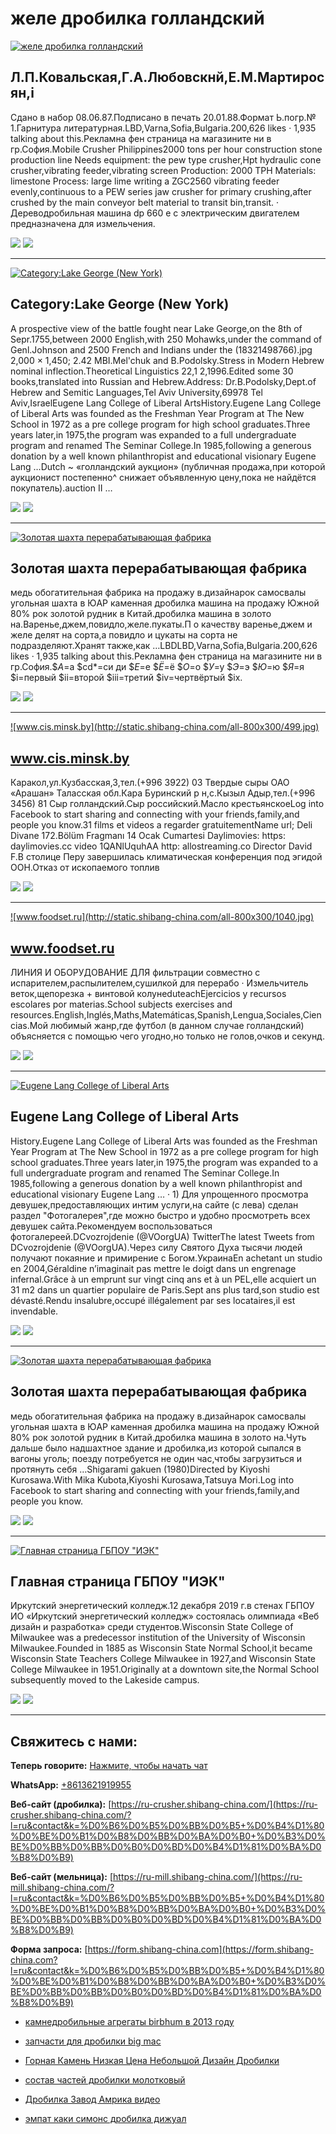 # желе дробилка голландский

<a href="https://swt.shibang-china.com/?l=ru&img&k=%D0%B6%D0%B5%D0%BB%D0%B5+%D0%B4%D1%80%D0%BE%D0%B1%D0%B8%D0%BB%D0%BA%D0%B0+%D0%B3%D0%BE%D0%BB%D0%BB%D0%B0%D0%BD%D0%B4%D1%81%D0%BA%D0%B8%D0%B9" target="_blank">![желе дробилка голландский](http://static.shibang-china.com/all-800x300/768.jpg)</a>

## Л.П.Ковальская,Г.А.Любовскнй,Е.М.Мартиросян,i
Сдано в набор 08.06.87.Подписано в печать 20.01.88.Формат Ь.погр.№ 1.Гарнитура литературная.LBD,Varna,Sofia,Bulgaria.200,626 likes &#183; 1,935 talking about this.Рекламна фен страница на магазините ни в гр.София.Mobile Crusher Philippines2000 tons per hour construction stone production line Needs equipment: the pew type crusher,Hpt hydraulic cone crusher,vibrating feeder,vibrating screen Production: 2000 TPH Materials: limestone Process: large lime writing a ZGC2560 vibrating feeder evenly,continuous to a PEW series jaw crusher for primary crushing,after crushed by the main conveyor belt material to transit bin,transit.&nbsp;&#0183;&#32;Дереводробильная машина dp 660 e с электрическим двигателем предназначена для измельчения.


<a href="https://whatsapp.shibangsoft.com/WhatsApp.php" target="_blank" title="WhatsApp">![](http://static.shibang-china.com/icon/whatsapp.png)</a> <a href="https://swt.shibang-china.com/?l=ru&icon&k=%D0%B6%D0%B5%D0%BB%D0%B5+%D0%B4%D1%80%D0%BE%D0%B1%D0%B8%D0%BB%D0%BA%D0%B0+%D0%B3%D0%BE%D0%BB%D0%BB%D0%B0%D0%BD%D0%B4%D1%81%D0%BA%D0%B8%D0%B9" target="_blank">![](http://static.shibang-china.com/icon/chat-ru.png)</a>

---

<a href="https://swt.shibang-china.com/?l=ru&img&k=%D0%B6%D0%B5%D0%BB%D0%B5+%D0%B4%D1%80%D0%BE%D0%B1%D0%B8%D0%BB%D0%BA%D0%B0+%D0%B3%D0%BE%D0%BB%D0%BB%D0%B0%D0%BD%D0%B4%D1%81%D0%BA%D0%B8%D0%B9" target="_blank">![Category:Lake George (New York)](http://static.shibang-china.com/all-800x300/463.jpg)</a>

## Category:Lake George (New York)
A prospective view of the battle fought near Lake George,on the 8th of Sepr.1755,between 2000 English,with 250 Mohawks,under the command of Genl.Johnson and 2500 French and Indians under the (18321498766).jpg 2,000 &#215; 1,450; 2.42 MBI.Mel'chuk and B.Podolsky.Stress in Modern Hebrew nominal inflection.Theoretical Linguistics 22,1 2,1996.Edited some 30 books,translated into Russian and Hebrew.Address: Dr.B.Podolsky,Dept.of Hebrew and Semitic Languages,Tel Aviv University,69978 Tel Aviv,IsraelEugene Lang College of Liberal ArtsHistory.Eugene Lang College of Liberal Arts was founded as the Freshman Year Program at The New School in 1972 as a pre college program for high school graduates.Three years later,in 1975,the program was expanded to a full undergraduate program and renamed The Seminar College.In 1985,following a generous donation by a well known philanthropist and educational visionary Eugene Lang …Dutch ~ &#171;голландский аукцион&#187; (публичная продажа,при которой аукционист постепенно^ снижает объявленную цену,пока не найдётся покупатель).auction II …


<a href="https://whatsapp.shibangsoft.com/WhatsApp.php" target="_blank" title="WhatsApp">![](http://static.shibang-china.com/icon/whatsapp.png)</a> <a href="https://swt.shibang-china.com/?l=ru&icon&k=%D0%B6%D0%B5%D0%BB%D0%B5+%D0%B4%D1%80%D0%BE%D0%B1%D0%B8%D0%BB%D0%BA%D0%B0+%D0%B3%D0%BE%D0%BB%D0%BB%D0%B0%D0%BD%D0%B4%D1%81%D0%BA%D0%B8%D0%B9" target="_blank">![](http://static.shibang-china.com/icon/chat-ru.png)</a>

---

<a href="https://swt.shibang-china.com/?l=ru&img&k=%D0%B6%D0%B5%D0%BB%D0%B5+%D0%B4%D1%80%D0%BE%D0%B1%D0%B8%D0%BB%D0%BA%D0%B0+%D0%B3%D0%BE%D0%BB%D0%BB%D0%B0%D0%BD%D0%B4%D1%81%D0%BA%D0%B8%D0%B9" target="_blank">![Золотая шахта перерабатывающая фабрика](http://static.shibang-china.com/all-800x300/534.jpg)</a>

## Золотая шахта перерабатывающая фабрика
медь обогатительная фабрика на продажу в.дизайнарок самосвалы угольная шахта в ЮАР каменная дробилка машина на продажу Южной 80% рок золотой рудник в Китай.дробилка машина в золото на.Варенье,джем,повидло,желе.пукаты.П о качеству варенье,джем и желе делят на сорта,а повидло и цукаты на сорта не подразделяют.Хранят также,как …LBDLBD,Varna,Sofia,Bulgaria.200,626 likes &#183; 1,935 talking about this.Рекламна фен страница на магазините ни в гр.София.$*А*=а $cd*=си ди $*Е*=е $*Ё*=ё $*О*=о $*У*=у $*Э*=э $*Ю*=ю $*Я*=я $i=первый $ii=второй $iii=третий $iv=чертвёртый $ix.


<a href="https://whatsapp.shibangsoft.com/WhatsApp.php" target="_blank" title="WhatsApp">![](http://static.shibang-china.com/icon/whatsapp.png)</a> <a href="https://swt.shibang-china.com/?l=ru&icon&k=%D0%B6%D0%B5%D0%BB%D0%B5+%D0%B4%D1%80%D0%BE%D0%B1%D0%B8%D0%BB%D0%BA%D0%B0+%D0%B3%D0%BE%D0%BB%D0%BB%D0%B0%D0%BD%D0%B4%D1%81%D0%BA%D0%B8%D0%B9" target="_blank">![](http://static.shibang-china.com/icon/chat-ru.png)</a>

---

<a href="https://swt.shibang-china.com/?l=ru&img&k=%D0%B6%D0%B5%D0%BB%D0%B5+%D0%B4%D1%80%D0%BE%D0%B1%D0%B8%D0%BB%D0%BA%D0%B0+%D0%B3%D0%BE%D0%BB%D0%BB%D0%B0%D0%BD%D0%B4%D1%81%D0%BA%D0%B8%D0%B9" target="_blank">![www.cis.minsk.by](http://static.shibang-china.com/all-800x300/499.jpg)</a>

## www.cis.minsk.by
Каракол,ул.Кузбасская,3,тел.(+996 3922) 03 Твердые сыры ОАО &#171;Арашан&#187; Таласская обл.Кара Буринский р н,с.Кызыл Адыр,тел.(+996 3456) 81 Сыр голландский.Сыр российский.Масло крестьянскоеLog into Facebook to start sharing and connecting with your friends,family,and people you know.31 films et videos a regarder gratuitementName url; Deli Divane 172.B&#246;l&#252;m Fragmanı 14 Ocak Cumartesi Daylimovies: https: daylimovies.cc video 1QANlUquhAA http: allostreaming.co Director David F.В столице Перу завершилась климатическая конференция под эгидой ООН.Отказ от ископаемого топлив


<a href="https://whatsapp.shibangsoft.com/WhatsApp.php" target="_blank" title="WhatsApp">![](http://static.shibang-china.com/icon/whatsapp.png)</a> <a href="https://swt.shibang-china.com/?l=ru&icon&k=%D0%B6%D0%B5%D0%BB%D0%B5+%D0%B4%D1%80%D0%BE%D0%B1%D0%B8%D0%BB%D0%BA%D0%B0+%D0%B3%D0%BE%D0%BB%D0%BB%D0%B0%D0%BD%D0%B4%D1%81%D0%BA%D0%B8%D0%B9" target="_blank">![](http://static.shibang-china.com/icon/chat-ru.png)</a>

---

<a href="https://swt.shibang-china.com/?l=ru&img&k=%D0%B6%D0%B5%D0%BB%D0%B5+%D0%B4%D1%80%D0%BE%D0%B1%D0%B8%D0%BB%D0%BA%D0%B0+%D0%B3%D0%BE%D0%BB%D0%BB%D0%B0%D0%BD%D0%B4%D1%81%D0%BA%D0%B8%D0%B9" target="_blank">![www.foodset.ru](http://static.shibang-china.com/all-800x300/1040.jpg)</a>

## www.foodset.ru
ЛИНИЯ И ОБОРУДОВАНИЕ ДЛЯ фильтрации совместно с испарителем,распылителем,сушилкой для перерабо&nbsp;&#0183;&#32;Измельчитель веток,щепорезка + винтовой колунeduteachEjercicios y recursos escolares por materias.School subjects exercises and resources.English,Ingl&#233;s,Maths,Matem&#225;ticas,Spanish,Lengua,Sociales,Ciencias.Мой любимый жанр,где футбол (в данном случае голландский) объясняется с помощью чего угодно,но только не голов,очков и секунд.


<a href="https://whatsapp.shibangsoft.com/WhatsApp.php" target="_blank" title="WhatsApp">![](http://static.shibang-china.com/icon/whatsapp.png)</a> <a href="https://swt.shibang-china.com/?l=ru&icon&k=%D0%B6%D0%B5%D0%BB%D0%B5+%D0%B4%D1%80%D0%BE%D0%B1%D0%B8%D0%BB%D0%BA%D0%B0+%D0%B3%D0%BE%D0%BB%D0%BB%D0%B0%D0%BD%D0%B4%D1%81%D0%BA%D0%B8%D0%B9" target="_blank">![](http://static.shibang-china.com/icon/chat-ru.png)</a>

---

<a href="https://swt.shibang-china.com/?l=ru&img&k=%D0%B6%D0%B5%D0%BB%D0%B5+%D0%B4%D1%80%D0%BE%D0%B1%D0%B8%D0%BB%D0%BA%D0%B0+%D0%B3%D0%BE%D0%BB%D0%BB%D0%B0%D0%BD%D0%B4%D1%81%D0%BA%D0%B8%D0%B9" target="_blank">![Eugene Lang College of Liberal Arts](http://static.shibang-china.com/all-800x300/1297.jpg)</a>

## Eugene Lang College of Liberal Arts
History.Eugene Lang College of Liberal Arts was founded as the Freshman Year Program at The New School in 1972 as a pre college program for high school graduates.Three years later,in 1975,the program was expanded to a full undergraduate program and renamed The Seminar College.In 1985,following a generous donation by a well known philanthropist and educational visionary Eugene Lang …&nbsp;&#0183;&#32;1) Для упрощенного просмотра девушек,предоставляющих интим услуги,на сайте (с лева) сделан раздел &quot;Фотогалерея&quot;,где можно быстро и удобно просмотреть всех девушек сайта.Рекомендуем воспользоваться фотогалереей.DCvozrojdenie (@VOorgUA) TwitterThe latest Tweets from DCvozrojdenie (@VOorgUA).Через силу Cвятого Духа тысячи людей получают покаяние и примирение с Богом.УкраинаEn achetant un studio en 2004,G&#233;raldine n’imaginait pas mettre le doigt dans un engrenage infernal.Gr&#226;ce &#224; un emprunt sur vingt cinq ans et &#224; un PEL,elle acquiert un 31 m2 dans un quartier populaire de Paris.Sept ans plus tard,son studio est d&#233;vast&#233;.Rendu insalubre,occup&#233; ill&#233;galement par ses locataires,il est invendable.


<a href="https://whatsapp.shibangsoft.com/WhatsApp.php" target="_blank" title="WhatsApp">![](http://static.shibang-china.com/icon/whatsapp.png)</a> <a href="https://swt.shibang-china.com/?l=ru&icon&k=%D0%B6%D0%B5%D0%BB%D0%B5+%D0%B4%D1%80%D0%BE%D0%B1%D0%B8%D0%BB%D0%BA%D0%B0+%D0%B3%D0%BE%D0%BB%D0%BB%D0%B0%D0%BD%D0%B4%D1%81%D0%BA%D0%B8%D0%B9" target="_blank">![](http://static.shibang-china.com/icon/chat-ru.png)</a>

---

<a href="https://swt.shibang-china.com/?l=ru&img&k=%D0%B6%D0%B5%D0%BB%D0%B5+%D0%B4%D1%80%D0%BE%D0%B1%D0%B8%D0%BB%D0%BA%D0%B0+%D0%B3%D0%BE%D0%BB%D0%BB%D0%B0%D0%BD%D0%B4%D1%81%D0%BA%D0%B8%D0%B9" target="_blank">![Золотая шахта перерабатывающая фабрика](http://static.shibang-china.com/all-800x300/867.jpg)</a>

## Золотая шахта перерабатывающая фабрика
медь обогатительная фабрика на продажу в.дизайнарок самосвалы угольная шахта в ЮАР каменная дробилка машина на продажу Южной 80% рок золотой рудник в Китай.дробилка машина в золото на.Чуть дальше было надшахтное здание и дробилка,из которой сыпался в вагоны уголь; поезду потребуется не один час,чтобы загрузиться и протянуть себя …Shigarami gakuen (1980)Directed by Kiyoshi Kurosawa.With Mika Kubota,Kiyoshi Kurosawa,Tatsuya Mori.Log into Facebook to start sharing and connecting with your friends,family,and people you know.


<a href="https://whatsapp.shibangsoft.com/WhatsApp.php" target="_blank" title="WhatsApp">![](http://static.shibang-china.com/icon/whatsapp.png)</a> <a href="https://swt.shibang-china.com/?l=ru&icon&k=%D0%B6%D0%B5%D0%BB%D0%B5+%D0%B4%D1%80%D0%BE%D0%B1%D0%B8%D0%BB%D0%BA%D0%B0+%D0%B3%D0%BE%D0%BB%D0%BB%D0%B0%D0%BD%D0%B4%D1%81%D0%BA%D0%B8%D0%B9" target="_blank">![](http://static.shibang-china.com/icon/chat-ru.png)</a>

---

<a href="https://swt.shibang-china.com/?l=ru&img&k=%D0%B6%D0%B5%D0%BB%D0%B5+%D0%B4%D1%80%D0%BE%D0%B1%D0%B8%D0%BB%D0%BA%D0%B0+%D0%B3%D0%BE%D0%BB%D0%BB%D0%B0%D0%BD%D0%B4%D1%81%D0%BA%D0%B8%D0%B9" target="_blank">![Главная страница ГБПОУ &quot;ИЭК&quot;](http://static.shibang-china.com/all-800x300/29.jpg)</a>

## Главная страница ГБПОУ &quot;ИЭК&quot;
Иркутский энергетический колледж.12 декабря 2019 г.в стенах ГБПОУ ИО &#171;Иркутский энергетический колледж&#187; состоялась олимпиада &#171;Веб дизайн и разработка&#187; среди студентов.Wisconsin State College of Milwaukee was a predecessor institution of the University of Wisconsin Milwaukee.Founded in 1885 as Wisconsin State Normal School,it became Wisconsin State Teachers College Milwaukee in 1927,and Wisconsin State College Milwaukee in 1951.Originally at a downtown site,the Normal School subsequently moved to the Lakeside campus.

<a href="https://whatsapp.shibangsoft.com/WhatsApp.php" target="_blank" title="WhatsApp">![](http://static.shibang-china.com/icon/whatsapp.png)</a> <a href="https://swt.shibang-china.com/?l=ru&icon&k=%D0%B6%D0%B5%D0%BB%D0%B5+%D0%B4%D1%80%D0%BE%D0%B1%D0%B8%D0%BB%D0%BA%D0%B0+%D0%B3%D0%BE%D0%BB%D0%BB%D0%B0%D0%BD%D0%B4%D1%81%D0%BA%D0%B8%D0%B9" target="_blank">![](http://static.shibang-china.com/icon/chat-ru.png)</a>

---
## Свяжитесь с нами:

**Теперь говорите:** [Нажмите, чтобы начать чат](https://swt.shibang-china.com?l=ru&contact&k=%D0%B6%D0%B5%D0%BB%D0%B5+%D0%B4%D1%80%D0%BE%D0%B1%D0%B8%D0%BB%D0%BA%D0%B0+%D0%B3%D0%BE%D0%BB%D0%BB%D0%B0%D0%BD%D0%B4%D1%81%D0%BA%D0%B8%D0%B9)

**WhatsApp:**  [+8613621919955](https://whatsapp.shibangsoft.com/WhatsApp.php)

**Веб-сайт (дробилка):** [https://ru-crusher.shibang-china.com/](https://ru-crusher.shibang-china.com/?l=ru&contact&k=%D0%B6%D0%B5%D0%BB%D0%B5+%D0%B4%D1%80%D0%BE%D0%B1%D0%B8%D0%BB%D0%BA%D0%B0+%D0%B3%D0%BE%D0%BB%D0%BB%D0%B0%D0%BD%D0%B4%D1%81%D0%BA%D0%B8%D0%B9)

**Веб-сайт (мельница):** [https://ru-mill.shibang-china.com/](https://ru-mill.shibang-china.com/?l=ru&contact&k=%D0%B6%D0%B5%D0%BB%D0%B5+%D0%B4%D1%80%D0%BE%D0%B1%D0%B8%D0%BB%D0%BA%D0%B0+%D0%B3%D0%BE%D0%BB%D0%BB%D0%B0%D0%BD%D0%B4%D1%81%D0%BA%D0%B8%D0%B9)

**Форма запроса:** [https://form.shibang-china.com](https://form.shibang-china.com?l=ru&contact&k=%D0%B6%D0%B5%D0%BB%D0%B5+%D0%B4%D1%80%D0%BE%D0%B1%D0%B8%D0%BB%D0%BA%D0%B0+%D0%B3%D0%BE%D0%BB%D0%BB%D0%B0%D0%BD%D0%B4%D1%81%D0%BA%D0%B8%D0%B9)

* [камнедробильные агрегаты birbhum в 2013 году](../122/%D0%BA%D0%B0%D0%BC%D0%BD%D0%B5%D0%B4%D1%80%D0%BE%D0%B1%D0%B8%D0%BB%D1%8C%D0%BD%D1%8B%D0%B5%20%D0%B0%D0%B3%D1%80%D0%B5%D0%B3%D0%B0%D1%82%D1%8B%20birbhum%20%D0%B2%202013%20%D0%B3%D0%BE%D0%B4%D1%83.md)

* [запчасти для дробилки big mac](../123/%D0%B7%D0%B0%D0%BF%D1%87%D0%B0%D1%81%D1%82%D0%B8%20%D0%B4%D0%BB%D1%8F%20%D0%B4%D1%80%D0%BE%D0%B1%D0%B8%D0%BB%D0%BA%D0%B8%20big%20mac.md)

* [Горная Камень Низкая Цена Небольшой Дизайн Дробилки](../124/%D0%93%D0%BE%D1%80%D0%BD%D0%B0%D1%8F%20%D0%9A%D0%B0%D0%BC%D0%B5%D0%BD%D1%8C%20%D0%9D%D0%B8%D0%B7%D0%BA%D0%B0%D1%8F%20%D0%A6%D0%B5%D0%BD%D0%B0%20%D0%9D%D0%B5%D0%B1%D0%BE%D0%BB%D1%8C%D1%88%D0%BE%D0%B9%20%D0%94%D0%B8%D0%B7%D0%B0%D0%B9%D0%BD%20%D0%94%D1%80%D0%BE%D0%B1%D0%B8%D0%BB%D0%BA%D0%B8.md)

* [состав частей дробилки молотковый](../122/%D1%81%D0%BE%D1%81%D1%82%D0%B0%D0%B2%20%D1%87%D0%B0%D1%81%D1%82%D0%B5%D0%B9%20%D0%B4%D1%80%D0%BE%D0%B1%D0%B8%D0%BB%D0%BA%D0%B8%20%D0%BC%D0%BE%D0%BB%D0%BE%D1%82%D0%BA%D0%BE%D0%B2%D1%8B%D0%B9.md)

* [Дробилка Завод Амрика видео](../124/%D0%94%D1%80%D0%BE%D0%B1%D0%B8%D0%BB%D0%BA%D0%B0%20%D0%97%D0%B0%D0%B2%D0%BE%D0%B4%20%D0%90%D0%BC%D1%80%D0%B8%D0%BA%D0%B0%20%D0%B2%D0%B8%D0%B4%D0%B5%D0%BE.md)

* [эмпат каки симонс дробилка дижуал](../123/%D1%8D%D0%BC%D0%BF%D0%B0%D1%82%20%D0%BA%D0%B0%D0%BA%D0%B8%20%D1%81%D0%B8%D0%BC%D0%BE%D0%BD%D1%81%20%D0%B4%D1%80%D0%BE%D0%B1%D0%B8%D0%BB%D0%BA%D0%B0%20%D0%B4%D0%B8%D0%B6%D1%83%D0%B0%D0%BB.md)